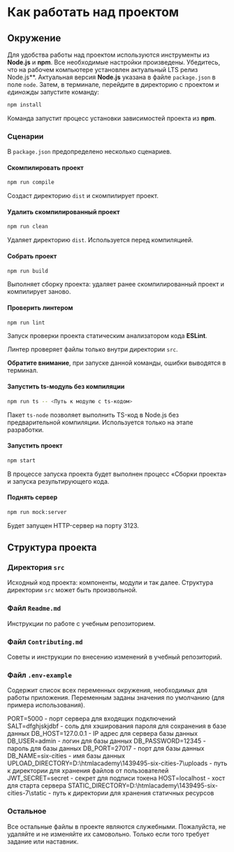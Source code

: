 # Как работать над проектом

## Окружение

Для удобства работы над проектом используются инструменты из **Node.js** и **npm**. Все необходимые настройки произведены. Убедитесь, что на рабочем компьютере установлен актуальный LTS релиз Node.js**. Актуальная версия **Node.js** указана в файле `package.json` в поле `node`. Затем, в терминале, перейдите в директорию с проектом и _единожды_ запустите команду:

```bash
npm install
```

Команда запустит процесс установки зависимостей проекта из **npm**.

### Сценарии

В `package.json` предопределено несколько сценариев.

#### Скомпилировать проект

```bash
npm run compile
```

Создаст директорию `dist` и скомпилирует проект.

#### Удалить скомпилированный проект

```bash
npm run clean
```

Удаляет директорию `dist`. Используется перед компиляцией.

#### Собрать проект

```bash
npm run build
```

Выполняет сборку проекта: удаляет ранее скомпилированный проект и компилирует заново.

#### Проверить линтером

```bash
npm run lint
```

Запуск проверки проекта статическим анализатором кода **ESLint**.

Линтер проверяет файлы только внутри директории `src`.

**Обратите внимание**, при запуске данной команды, ошибки выводятся в терминал.

#### Запустить ts-модуль без компиляции

```bash
npm run ts -- <Путь к модулю с ts-кодом>
```

Пакет `ts-node` позволяет выполнить TS-код в Node.js без предварительной компиляции. Используется только на этапе разработки.

#### Запустить проект

```bash
npm start
```

В процессе запуска проекта будет выполнен процесс «Сборки проекта» и запуска результирующего кода.

#### Поднять сервер

```bash
npm run mock:server
```

Будет запущен HTTP-сервер на порту 3123.

## Структура проекта

### Директория `src`

Исходный код проекта: компоненты, модули и так далее. Структура директории `src` может быть произвольной.

### Файл `Readme.md`

Инструкции по работе с учебным репозиторием.

### Файл `Contributing.md`

Советы и инструкции по внесению изменений в учебный репозиторий.

### Файл `.env-example`

Содержит список всех переменных окружения, необходимых для работы приложения. Переменным заданы значения по умолчанию (для примера использования).

PORT=5000 - порт сервера для входящих подключений
SALT=dfghjskjdbf - соль для хэширования пароля для сохранения в базе данных
DB_HOST=127.0.0.1 - IP адрес для сервера базы данных
DB_USER=admin - логин для базы данных
DB_PASSWORD=12345 - пароль для базы данных
DB_PORT=27017 - порт для базы данных
DB_NAME=six-cities - имя базы данных
UPLOAD_DIRECTORY=D:\htmlacademy\1439495-six-cities-7\uploads - путь к директории для хранения файлов от пользователей
JWT_SECRET=secret - секрет для подписи токена
HOST=localhost - хост для старта сервера
STATIC_DIRECTORY=D:\htmlacademy\1439495-six-cities-7\static - путь к директории для хранения статичных ресурсов

### Остальное

Все остальные файлы в проекте являются служебными. Пожалуйста, не удаляйте и не изменяйте их самовольно. Только если того требует задание или наставник.
